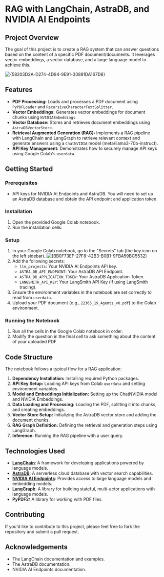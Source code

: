 # RAG with LangChain, AstraDB, and NVIDIA AI Endpoints

## Project Overview

The goal of this project is to create a RAG system that can answer questions based on the content of a specific PDF document/documents. It leverages vector embeddings, a vector database, and a large language model to achieve this.

![{58203D2A-D274-4D94-9E91-30891DA167D8}](https://github.com/user-attachments/assets/729c909f-859d-4f0e-88ca-858bf28b97c5)

## Features
*   **PDF Processing:** Loads and processes a PDF document using `PyPDFLoader` and `RecursiveCharacterTextSplitter`.
*   **Vector Embeddings:** Generates vector embeddings for document chunks using `NVIDIAEmbeddings`.
*   **Vector Database:** Stores and retrieves document embeddings using `AstraDBVectorStore`.
*   **Retrieval Augmented Generation (RAG):** Implements a RAG pipeline with LangChain and LangGraph to retrieve relevant context and generate answers using a `ChatNVIDIA` model (meta/llama3-70b-instruct).
*   **API Key Management:** Demonstrates how to securely manage API keys using Google Colab's `userdata`.

## Getting Started

### Prerequisites

*   API keys for NVIDIA AI Endpoints and AstraDB. You will need to set up an AstraDB database and obtain the API endpoint and application token.

### Installation

1.  Open the provided Google Colab notebook.
2.  Run the installation cells:

### Setup

1.  In your Google Colab notebook, go to the "Secrets" tab (the key icon on the left sidebar).
   ![{BB0F73EF-27F8-42B3-B0B1-9FBA59BC5532}](https://github.com/user-attachments/assets/ed42dbbc-1a8f-4b14-9224-4183f19fcdd7)
2.  Add the following secrets:
    *   `llm_projects`: Your NVIDIA AI Endpoints API key.
    *   `ASTRA_DB_API_ENDPOINT`: Your AstraDB API Endpoint.
    *   `ASTRA_DB_APPLICATION_TOKEN`: Your AstraDB Application Token.
    *   `LANGSMITH_API_KEY`: Your LangSmith API Key (if using LangSmith tracing).
3.  Ensure the environment variables in the notebook are set correctly to read from `userdata`.
4.  Upload your PDF document (e.g., `22365_19_Agents_v8.pdf`) to the Colab environment.

### Running the Notebook

1.  Run all the cells in the Google Colab notebook in order.
2.  Modify the question in the final cell to ask something about the content of your uploaded PDF

## Code Structure

The notebook follows a typical flow for a RAG application:

1.  **Dependency Installation:** Installing required Python packages.
2.  **API Key Setup:** Loading API keys from Colab `userdata` and setting environment variables.
3.  **Model and Embeddings Initialization:** Setting up the ChatNVIDIA model and NVIDIA Embeddings.
4.  **Data Loading and Processing:** Loading the PDF, splitting it into chunks, and creating embeddings.
5.  **Vector Store Setup:** Initializing the AstraDB vector store and adding the document chunks.
6.  **RAG Graph Definition:** Defining the retrieval and generation steps using LangGraph.
7.  **Inference:** Running the RAG pipeline with a user query.

## Technologies Used

*   [**LangChain**](https://www.langchain.com/): A framework for developing applications powered by language models.
*   [**AstraDB**](https://www.datastax.com/products/datastax-astra-db): A serverless cloud database with vector search capabilities.
*   [**NVIDIA AI Endpoints**](https://build.nvidia.com/): Provides access to large language models and embedding models.
*   [**LangGraph**](https://langchain-ai.github.io/langgraph/): A library for building stateful, multi-actor applications with language models.
*   **PyPDF2:** A library for working with PDF files.

## Contributing

If you'd like to contribute to this project, please feel free to fork the repository and submit a pull request.

## Acknowledgements

*   The LangChain documentation and examples.
*   The AstraDB documentation.
*   NVIDIA AI Endpoints documentation.


